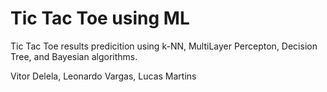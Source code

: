 # Tic Tac Toe using ML

Tic Tac Toe results predicition using k-NN, MultiLayer Percepton, Decision Tree, and Bayesian algorithms. 

Vitor Delela,
Leonardo Vargas,
Lucas Martins

